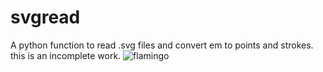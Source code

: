 # svgread
A python function to read .svg files and convert em to points and strokes.
this is an incomplete work.
![flamingo](https://user-images.githubusercontent.com/98440635/156931804-4613017f-727d-4ed6-9708-50786a25870a.png)
